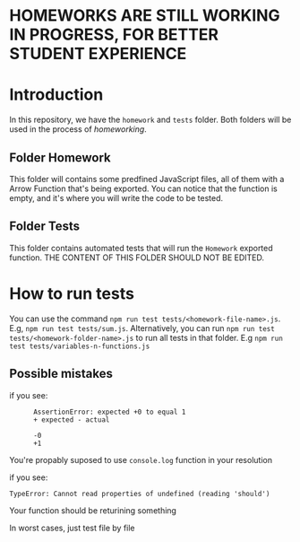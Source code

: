 # HOMEWORKS ARE STILL WORKING IN PROGRESS, FOR BETTER STUDENT EXPERIENCE

# Introduction
In this repository, we have the `homework` and `tests` folder. Both folders will be used in the process of _homeworking_.

## Folder Homework
This folder will contains some predfined JavaScript files, all of them with a Arrow Function that's being exported. You can notice that the function is empty, and it's where you will write the code to be tested.

## Folder Tests
This folder contains automated tests that will run the `Homework` exported function. THE CONTENT OF THIS FOLDER SHOULD NOT BE EDITED.

# How to run tests
You can use the command `npm run test tests/<homework-file-name>.js`. E.g, `npm run test tests/sum.js`.
Alternatively, you can run `npm run test tests/<homework-folder-name>.js` to run all tests in that folder. E.g `npm run test tests/variables-n-functions.js`

## Possible mistakes
if you see:
```
      AssertionError: expected +0 to equal 1
      + expected - actual

      -0
      +1
```
You're propably suposed to use `console.log` function in your resolution

if you see:
```
TypeError: Cannot read properties of undefined (reading 'should')
```

Your function should be returining something

In worst cases, just test file by file